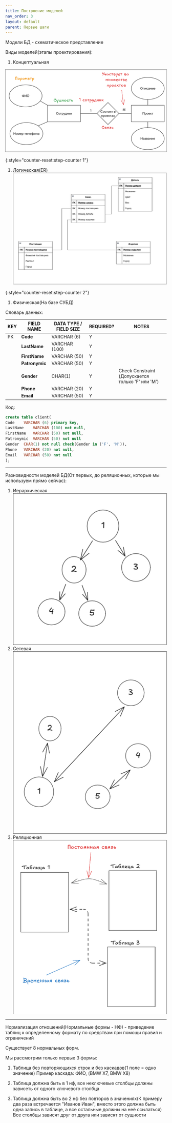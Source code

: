 ```yaml
---
title: Построение моделей
nav_order: 3
layout: default
parent: Первые шаги
---
```


Модели БД - схематическое представление

Виды моделей(этапы проектирования):
1. Концептуальная

![Концептуальная модель](/assets/img/concept-1.png)

{:style="counter-reset:step-counter 1"}
1. Логическая(ER)
![ER diagram](/assets/img/er-diagram.png)

{:style="counter-reset:step-counter 2"}
1. Физическая(На базе СУБД)

Словарь данных:

| **KEY** | **FIELD NAME** | **DATA TYPE / FIELD SIZE** | **REQUIRED?** | **NOTES**                                              |
| ------- | -------------- | -------------------------- | ------------- | ------------------------------------------------------ |
| PK      | **Code**       | VARCHAR (6)                | Y             |                                                        |
|         | **LastName**   | VARCHAR (100)              | Y             |                                                        |
|         | **FirstName**  | VARCHAR (50)               | Y             |                                                        |
|         | **Patronymic** | VARCHAR (50)               | Y             |                                                        |
|         | **Gender**     | CHAR(1)                    | Y             | Check Constraint  <br>(Допускается только 'F' или 'M') |
|         | **Phone**      | VARCHAR (20)               | Y             |                                                        |
|         | **Email**      | VARCHAR (50)               | Y             |                                                        |

Код: 
```sql
create table client(
Code	VARCHAR (6) primary key,
LastName	VARCHAR (100) not null,
FirstName	VARCHAR (50) not null,
Patronymic	VARCHAR (50) not null
Gender	CHAR(1) not null check(Gender in ('F', 'M')),
Phone	VARCHAR (20) not null,
Email	VARCHAR (50) not null
);
```

-----------

Разновидности моделей БД(От первых, до реляционных, которые мы используем прямо сейчас):
1. Иерархическая<br> ![](/assets/img/hierarchy-1.png)
2. Сетевая <br>![](/assets/img/net-1.png)
3. Реляционная <br> ![](/assets/img/relational-1.png)
----------

Нормализация отношений(Нормальные формы - НФ) - приведение таблиц к определенному формату по средствам при помощи
правил и ограничений

Существует 8 нормальных форм.

Мы рассмотрим только первые 3 формы:
1. Таблица без повторяющихся строк и без каскадов(1 поле = одно значение)
Пример каскада: ФИО, (BMW X7, BMW X8)

2. Таблица должна быть в 1 нф, все неключевые столбцы должны зависеть от одного ключевого столбца

3. Таблица должна быть во 2 нф без повторов в значениях(К примеру два раза встречается "Иванов Иван", 
вместо этого должна быть одна запись в таблице, а все остальные должны на неё ссылаться)
Все столбцы зависят друг от друга или зависят от сущности
